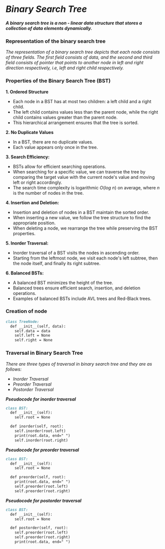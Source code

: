 # _Binary Search Tree_

***A binary search tree is a non - linear data structure that stores a collection of data elements dynamically.***

### Representation of the binary search tree
_The representation of a binary search tree depicts that each node consists of three fields. The first field consists of data, and the second and third field consists of pointer that points to another node in left and right direction respectively, i.e, left and right child respectively._

### Properties of the Binary Search Tree (BST)
**1. Ordered Structure**
  * Each node in a BST has at most two children: a left child and a right child.
  * The left child contains values less than the parent node, while the right child contains values greater than the parent node.
  * This hierarchical arrangement ensures that the tree is sorted.

**2. No Duplicate Values**
  * In a BST, there are no duplicate values. 
  * Each value appears only once in the tree.

**3. Search Efficiency:** 
  * BSTs allow for efficient searching operations.
  * When searching for a specific value, we can traverse the tree by comparing the target value with the current node's value and moving left or right accordingly.
  * The search time complexity is logarithmic $O(log$ $n)$ on average, where $n$ is the number of nodes in the tree.

**4. Insertion and Deletion:**
  * Insertion and deletion of nodes in a BST maintain the sorted order.
  * When inserting a new value, we follow the tree structure to find the appropriate position.
  * When deleting a node, we rearrange the tree while preserving the BST properties.

**5. Inorder Traversal:**
  * Inorder traversal of a BST visits the nodes in ascending order.
  * Starting from the leftmost node, we visit each node's left subtree, then the node itself, and finally its right subtree.

**6. Balanced BSTs:**
  * A balanced BST minimizes the height of the tree.
  * Balanced trees ensure efficient search, insertion, and deletion operations.
  * Examples of balanced BSTs include AVL trees and Red-Black trees.

### Creation of node
```md
class TreeNode:
  def __init__(self, data):
    self.data = data
    self.left = None
    self.right = None
```

### Traversal in Binary Search Tree
_There are three types of traversal in binary search tree and they are as follows:_
 * _Inorder Traversal_
 * _Preorder Traversal_
 * _Postorder Traversal_

***Pseudocode for inorder traversal***
```md
class BST:
  def __init__(self):
    self.root = None

  def inorder(self, root):
    self.inorder(root.left)
    print(root.data, end=" ")
    self.inorder(root.right)
```

***Pseudocode for preorder traversal***
```md
class BST:
  def __init__(self):
    self.root = None

  def preorder(self, root):
    print(root.data, end=" ")
    self.preorder(root.left)
    self.preorder(root.right)
```

***Pseudocode for postorder traversal***
```md
class BST:
  def __init__(self):
    self.root = None

  def postorder(self, root):
    self.preorder(root.left)
    self.preorder(root.right)
    print(root.data, end=" ")
```
